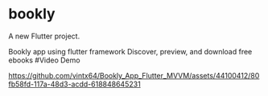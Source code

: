 # bookly

A new Flutter project.

Bookly app using flutter framework
Discover, preview, and download free ebooks
#Video Demo


https://github.com/vintx64/Bookly_App_Flutter_MVVM/assets/44100412/80fb58fd-117a-48d3-acdd-618848645231

